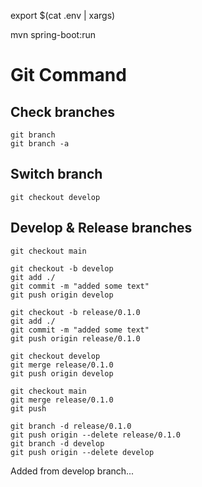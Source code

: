 export $(cat .env | xargs)

mvn spring-boot:run

# Git Command

## Check branches

```
git branch
git branch -a
```

## Switch branch

```
git checkout develop
```

## Develop & Release branches

```
git checkout main

git checkout -b develop
git add ./
git commit -m "added some text"
git push origin develop

git checkout -b release/0.1.0
git add ./
git commit -m "added some text"
git push origin release/0.1.0

git checkout develop
git merge release/0.1.0
git push origin develop

git checkout main
git merge release/0.1.0
git push

git branch -d release/0.1.0
git push origin --delete release/0.1.0
git branch -d develop
git push origin --delete develop
```

Added from develop branch...
